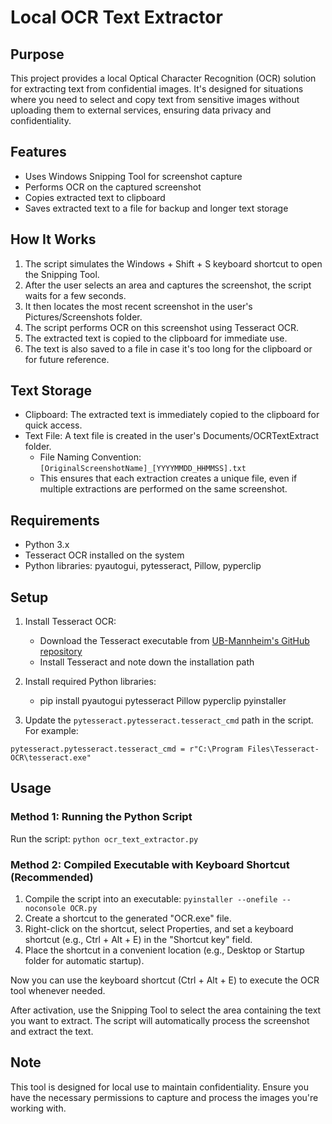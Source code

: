 # Local OCR Text Extractor

## Purpose

This project provides a local Optical Character Recognition (OCR) solution for extracting text from confidential images. It's designed for situations where you need to select and copy text from sensitive images without uploading them to external services, ensuring data privacy and confidentiality.

## Features

- Uses Windows Snipping Tool for screenshot capture
- Performs OCR on the captured screenshot
- Copies extracted text to clipboard
- Saves extracted text to a file for backup and longer text storage

## How It Works

1. The script simulates the Windows + Shift + S keyboard shortcut to open the Snipping Tool.
2. After the user selects an area and captures the screenshot, the script waits for a few seconds.
3. It then locates the most recent screenshot in the user's Pictures/Screenshots folder.
4. The script performs OCR on this screenshot using Tesseract OCR.
5. The extracted text is copied to the clipboard for immediate use.
6. The text is also saved to a file in case it's too long for the clipboard or for future reference.

## Text Storage

- Clipboard: The extracted text is immediately copied to the clipboard for quick access.
- Text File: A text file is created in the user's Documents/OCRTextExtract folder.
  - File Naming Convention: `[OriginalScreenshotName]_[YYYYMMDD_HHMMSS].txt`
  - This ensures that each extraction creates a unique file, even if multiple extractions are performed on the same screenshot.

## Requirements

- Python 3.x
- Tesseract OCR installed on the system
- Python libraries: pyautogui, pytesseract, Pillow, pyperclip

## Setup

1. Install Tesseract OCR:
   - Download the Tesseract executable from [UB-Mannheim's GitHub repository](https://github.com/UB-Mannheim/tesseract/wiki)
   - Install Tesseract and note down the installation path
2. Install required Python libraries:
   - pip install pyautogui pytesseract Pillow pyperclip pyinstaller

3. Update the `pytesseract.pytesseract.tesseract_cmd` path in the script. For example:

  ``` pytesseract.pytesseract.tesseract_cmd = r"C:\Program Files\Tesseract-OCR\tesseract.exe" ```

## Usage

### Method 1: Running the Python Script

Run the script:
``` python ocr_text_extractor.py ```

### Method 2: Compiled Executable with Keyboard Shortcut (Recommended)

1. Compile the script into an executable:
``` pyinstaller --onefile --noconsole OCR.py ```
2. Create a shortcut to the generated "OCR.exe" file.
3. Right-click on the shortcut, select Properties, and set a keyboard shortcut (e.g., Ctrl + Alt + E) in the "Shortcut key" field.
4. Place the shortcut in a convenient location (e.g., Desktop or Startup folder for automatic startup).

Now you can use the keyboard shortcut (Ctrl + Alt + E) to execute the OCR tool whenever needed.

After activation, use the Snipping Tool to select the area containing the text you want to extract. The script will automatically process the screenshot and extract the text.

## Note

This tool is designed for local use to maintain confidentiality. Ensure you have the necessary permissions to capture and process the images you're working with.


